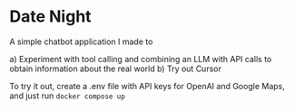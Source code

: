 # Date Night

A simple chatbot application I made to 

a) Experiment with tool calling and combining an LLM with API calls to obtain information about the real world
b) Try out Cursor

To try it out, create a .env file with API keys for OpenAI and Google Maps, and just run `docker compose up`

